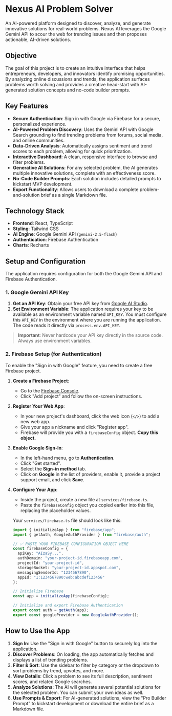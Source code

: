 # Nexus AI Problem Solver

An AI-powered platform designed to discover, analyze, and generate innovative solutions for real-world problems. Nexus AI leverages the Google Gemini API to scour the web for trending issues and then proposes actionable, AI-driven solutions.

## Objective

The goal of this project is to create an intuitive interface that helps entrepreneurs, developers, and innovators identify promising opportunities. By analyzing online discussions and trends, the application surfaces problems worth solving and provides a creative head-start with AI-generated solution concepts and no-code builder prompts.

## Key Features

- **Secure Authentication**: Sign in with Google via Firebase for a secure, personalized experience.
- **AI-Powered Problem Discovery**: Uses the Gemini API with Google Search grounding to find trending problems from forums, social media, and online communities.
- **Data-Driven Analysis**: Automatically assigns sentiment and trend scores to each problem, allowing for quick prioritization.
- **Interactive Dashboard**: A clean, responsive interface to browse and filter problems.
- **Generative AI Solutions**: For any selected problem, the AI generates multiple innovative solutions, complete with an effectiveness score.
- **No-Code Builder Prompts**: Each solution includes detailed prompts to kickstart MVP development.
- **Export Functionality**: Allows users to download a complete problem-and-solution brief as a single Markdown file.

## Technology Stack

- **Frontend**: React, TypeScript
- **Styling**: Tailwind CSS
- **AI Engine**: Google Gemini API (`gemini-2.5-flash`)
- **Authentication**: Firebase Authentication
- **Charts**: Recharts

## Setup and Configuration

The application requires configuration for both the Google Gemini API and Firebase Authentication.

### 1. Google Gemini API Key

1.  **Get an API Key**: Obtain your free API key from [Google AI Studio](https://aistudio.google.com/app/apikey).
2.  **Set Environment Variable**: The application requires your key to be available as an environment variable named `API_KEY`. You must configure this `API_KEY` in the environment where you are running the application. The code reads it directly via `process.env.API_KEY`.

> **Important**: Never hardcode your API key directly in the source code. Always use environment variables.

### 2. Firebase Setup (for Authentication)

To enable the "Sign in with Google" feature, you need to create a free Firebase project.

1.  **Create a Firebase Project**:
    *   Go to the [Firebase Console](https://console.firebase.google.com/).
    *   Click "Add project" and follow the on-screen instructions.

2.  **Register Your Web App**:
    *   In your new project's dashboard, click the web icon (`</>`) to add a new web app.
    *   Give your app a nickname and click "Register app".
    *   Firebase will provide you with a `firebaseConfig` object. **Copy this object.**

3.  **Enable Google Sign-In**:
    *   In the left-hand menu, go to **Authentication**.
    *   Click "Get started".
    *   Select the **Sign-in method** tab.
    *   Click on **Google** in the list of providers, enable it, provide a project support email, and click **Save**.

4.  **Configure Your App**:
    *   Inside the project, create a new file at `services/firebase.ts`.
    *   Paste the `firebaseConfig` object you copied earlier into this file, replacing the placeholder values.

    Your `services/firebase.ts` file should look like this:
    ```typescript
    import { initializeApp } from "firebase/app";
    import { getAuth, GoogleAuthProvider } from "firebase/auth";

    // ✅ PASTE YOUR FIREBASE CONFIGURATION OBJECT HERE
    const firebaseConfig = {
      apiKey: "AIzaSy...",
      authDomain: "your-project-id.firebaseapp.com",
      projectId: "your-project-id",
      storageBucket: "your-project-id.appspot.com",
      messagingSenderId: "1234567890",
      appId: "1:1234567890:web:abcdef123456"
    };

    // Initialize Firebase
    const app = initializeApp(firebaseConfig);

    // Initialize and export Firebase Authentication
    export const auth = getAuth(app);
    export const googleProvider = new GoogleAuthProvider();
    ```

## How to Use the App

1.  **Sign In**: Use the "Sign in with Google" button to securely log into the application.
2.  **Discover Problems**: On loading, the app automatically fetches and displays a list of trending problems.
3.  **Filter & Sort**: Use the sidebar to filter by category or the dropdown to sort problems by trend, upvotes, and more.
4.  **View Details**: Click a problem to see its full description, sentiment scores, and related Google searches.
5.  **Analyze Solutions**: The AI will generate several potential solutions for the selected problem. You can submit your own ideas as well.
6.  **Use Prompts & Export**: For AI-generated solutions, view the "Pro Builder Prompt" to kickstart development or download the entire brief as a Markdown file.